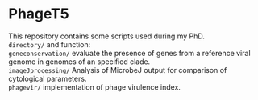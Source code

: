 # PhageT5
This repository contains some scripts used during my PhD.  
`directory/` and function:  
`geneconservation/` evaluate the presence of genes from a reference viral genome in genomes of an specified clade.  
`imageJprocessing/` Analysis of MicrobeJ output for comparison of cytological parameters.  
`phagevir/` implementation of phage virulence index.   
